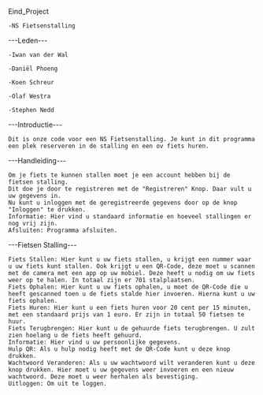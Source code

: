 Eind_Project

    -NS Fietsenstalling

---Leden---

    -Iwan van der Wal

    -Daniël Phoeng

    -Koen Schreur

    -Olaf Westra

    -Stephen Nedd

---Introductie---

    Dit is onze code voor een NS Fietsenstalling. Je kunt in dit programma een plek reserveren in de stalling en een ov fiets huren.

---Handleiding---

    Om je fiets te kunnen stallen moet je een account hebben bij de fietsen stalling.
    Dit doe je door te registreren met de "Registreren" Knop. Daar vult u uw gegevens in.
    Nu kunt u inloggen met de geregistreerde gegevens door op de knop "Inloggen" te drukken.
    Informatie: Hier vind u standaard informatie en hoeveel stallingen er nog vrij zijn.
    Afsluiten: Programma afsluiten.

---Fietsen Stalling---

    Fiets Stallen: Hier kunt u uw fiets stallen, u krijgt een nummer waar u uw fiets kunt stallen. Ook krijgt u een QR-Code, deze moet u scannen met de camera met een app op uw mobiel. Deze heeft u nodig om uw fiets weer op te halen. In totaal zijn er 701 stalplaatsen.
    Fiets Ophalen: Hier kunt u uw fiets ophalen, u moet de QR-Code die u heeft gescanned toen u de fiets stalde hier invoeren. Hierna kunt u uw fiets ophalen. 
    Fiets Huren: Hier kunt u een fiets huren voor 20 cent per 15 minuten, met een standaard prijs van 1 euro. Er zijn in totaal 50 fietsen te huur.
    Fiets Terugbrengen: Hier kunt u de gehuurde fiets terugbrengen. U zult zien hoelang u de fiets heeft gehuurd.
    Informatie: Hier vind u uw persoonlijke gegevens. 
    Hulp QR: Als u hulp nodig heeft met de QR-Code kunt u deze knop drukken.
    Wachtwoord Veranderen: Als u uw wachtwoord wilt veranderen kunt u deze knop drukken. Hier moet u uw gegevens weer invoeren en een nieuw wachtwoord. Deze moet u weer herhalen als bevestiging.
    Uitloggen: Om uit te loggen.